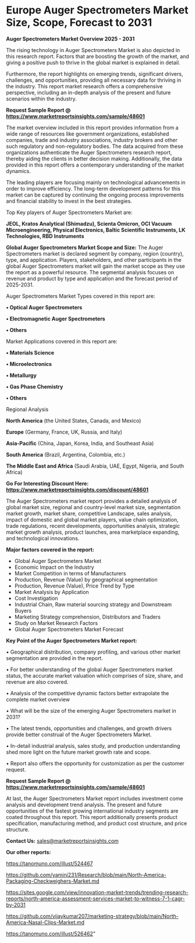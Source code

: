 # Europe Auger Spectrometers Market Size, Scope, Forecast to 2031

<Strong> Auger Spectrometers Market Overview 2025 - 2031</strong>

The rising technology in Auger Spectrometers Market is also depicted in this research report. Factors that are boosting the growth of the market, and giving a positive push to thrive in the global market is explained in detail.

Furthermore, the report highlights on emerging trends, significant drivers, challenges, and opportunities, providing all necessary data for thriving in the industry. This report market research offers a comprehensive perspective, including an in-depth analysis of the present and future scenarios within the industry.

<strong>Request Sample Report @ <a href=https://www.marketreportsinsights.com/sample/48601>https://www.marketreportsinsights.com/sample/48601</a></strong>

The market overview included in this report provides information from a wide range of resources like government organizations, established companies, trade and industry associations, industry brokers and other such regulatory and non-regulatory bodies. The data acquired from these organizations authenticate the Auger Spectrometers research report, thereby aiding the clients in better decision making. Additionally, the data provided in this report offers a contemporary understanding of the market dynamics.

The leading players are focusing mainly on technological advancements in order to improve efficiency. The long-term development patterns for this market can be captured by continuing the ongoing process improvements and financial stability to invest in the best strategies.

Top Key players of Auger Spectrometers Market are:

<strong>JEOL, Kratos Analytical (Shimadzu), Scienta Omicron, OCI Vacuum Microengineering, Physical Electronics, Baltic Scientific Instruments, LK Technologies, RBD Instruments</strong>

<strong><b>Global Auger Spectrometers Market Scope and Size:</b></strong>
The Auger Spectrometers market is declared segment by company, region (country), type, and application. Players, stakeholders, and other participants in the global Auger Spectrometers market will gain the market scope as they use the report as a powerful resource. The segmental analysis focuses on revenue and product by type and application and the forecast period of 2025-2031.

Auger Spectrometers Market Types covered in this report are:

<strong>•  Optical Auger Spectrometers

•  Electromagnetic Auger Spectrometers

•  Others</strong>

Market Applications covered in this report are:

<strong>•  Materials Science

•  Microelectronics

•  Metallurgy

•  Gas Phase Chemistry

•  Others</strong> 

Regional Analysis

<strong>North America</strong> (the United States, Canada, and Mexico)

<strong>Europe</strong> (Germany, France, UK, Russia, and Italy)

<strong>Asia-Pacific</strong> (China, Japan, Korea, India, and Southeast Asia)

<strong>South America</strong> (Brazil, Argentina, Colombia, etc.)

<strong>The Middle East and Africa</strong> (Saudi Arabia, UAE, Egypt, Nigeria, and South Africa)

<strong>Go For Interesting Discount Here: <a href=https://www.marketreportsinsights.com/discount/48601>https://www.marketreportsinsights.com/discount/48601</a></strong>

The Auger Spectrometers market report provides a detailed analysis of global market size, regional and country-level market size, segmentation market growth, market share, competitive Landscape, sales analysis, impact of domestic and global market players, value chain optimization, trade regulations, recent developments, opportunities analysis, strategic market growth analysis, product launches, area marketplace expanding, and technological innovations.

<strong><b>Major factors covered in the report:</b></strong>
<ul>
  <li>Global Auger Spectrometers Market </li>
  <li>Economic Impact on the Industry</li>
  <li>Market Competition in terms of Manufacturers</li>
  <li>Production, Revenue (Value) by geographical segmentation</li>
  <li>Production, Revenue (Value), Price Trend by Type</li>
  <li>Market Analysis by Application</li>
  <li>Cost Investigation</li>
  <li>Industrial Chain, Raw material sourcing strategy and Downstream Buyers</li>
  <li>Marketing Strategy comprehension, Distributors and Traders</li>
  <li>Study on Market Research Factors</li>
  <li>Global Auger Spectrometers Market Forecast</li>
</ul>

<strong><b>Key Point of the Auger Spectrometers Market report:</b></strong>

• Geographical distribution, company profiling, and various other market segmentation are provided in the report.

• For better understanding of the global Auger Spectrometers market status, the accurate market valuation which comprises of size, share, and revenue are also covered.

• Analysis of the competitive dynamic factors better extrapolate the complete market overview

• What will be the size of the emerging Auger Spectrometers market in 2031?

• The latest trends, opportunities and challenges, and growth drivers provide better construal of the Auger Spectrometers Market.

• In-detail industrial analysis, sales study, and production understanding shed more light on the future market growth rate and scope.

• Report also offers the opportunity for customization as per the customer request.

<strong>Request Sample Report @ <a href=https://www.marketreportsinsights.com/sample/48601>https://www.marketreportsinsights.com/sample/48601</a></strong>

At last, the Auger Spectrometers Market report includes investment come analysis and development trend analysis. The present and future opportunities of the fastest growing international industry segments are coated throughout this report. This report additionally presents product specification, manufacturing method, and product cost structure, and price structure.

<strong>Contact Us:</strong>
sales@marketreportsinsights.com

<strong>Our other reports:</strong>

<a href=https://tanomuno.com/illust/524467>https://tanomuno.com/illust/524467</a>

<a href=https://github.com/yamini231/Research/blob/main/North-America-Packaging-Checkweighers-Market.md>https://github.com/yamini231/Research/blob/main/North-America-Packaging-Checkweighers-Market.md</a>

<a href=https://sites.google.com/view/innovation-market-trends/trending-research-reports/north-america-assessment-services-market-to-witness-7-1-cagr-by-2031>https://sites.google.com/view/innovation-market-trends/trending-research-reports/north-america-assessment-services-market-to-witness-7-1-cagr-by-2031</a>

<a href=https://github.com/vijaykumar207/marketing-strategy/blob/main/North-America-Nasal-Clips-Market.md>https://github.com/vijaykumar207/marketing-strategy/blob/main/North-America-Nasal-Clips-Market.md</a>

<a href=https://tanomuno.com/illust/526462>https://tanomuno.com/illust/526462</a>"
